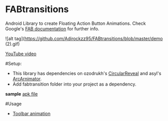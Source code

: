 # FABtransitions
Android Library to create Floating Action Button Animations.
Check Google's [FAB documentation](http://www.google.com/design/spec/components/buttons-floating-action-button.html#buttons-floating-action-button-transitions) for further info.

![alt tag](https://github.com/Adirockzz95/FABtransitions/blob/master/demo (2).gif)

[YouTube video](https://www.youtube.com/watch?v=ycVOPEdlCVw)


#Setup:
* This library has dependencies on ozodrukh's [CircularReveal](https://github.com/ozodrukh/CircularReveal) and 
  asyl's [ArcArnimator](https://github.com/asyl/ArcAnimator).
* Add fabtransition folder into your project as a dependency.

**sample**
[apk file](https://github.com/Adirockzz95/FABtransitions/blob/master/test.letstest.apk)

#Usage
 * [Toolbar animation](https://github.com/Adirockzz95/FABtransitions/blob/master/ToolbarGuide.md)
  
